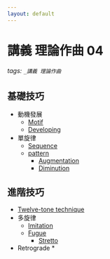 ```yaml
---
layout: default
---
```

# 講義 理論作曲 04

###### tags: `_講義 理論作曲`

## 基礎技巧
* 動機發展
  * [Motif](https://en.wikipedia.org/wiki/Motif_(music))
  * [Developing](https://en.wikipedia.org/wiki/Developing_variation)
* 單旋律
  * [Sequence](
https://en.wikipedia.org/wiki/Sequence_(music))
  * [pattern](
https://en.wikipedia.org/wiki/Melodic_pattern)
    * [Augmentation](https://en.wikipedia.org/wiki/Augmentation_(music))
    * [Diminution](https://en.wikipedia.org/wiki/Diminution)


## 進階技巧
* [Twelve-tone technique](https://en.wikipedia.org/wiki/Twelve-tone_technique)
* 多旋律
  * [Imitation](https://en.wikipedia.org/wiki/Imitation_(music))
  * [Fugue](https://en.wikipedia.org/wiki/Fugue)
    * [Stretto](https://en.wikipedia.org/wiki/Stretto)
* Retrograde
  * 